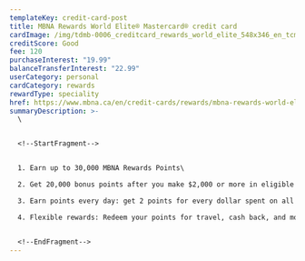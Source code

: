 ```yaml
---
templateKey: credit-card-post
title: MBNA Rewards World Elite® Mastercard® credit card
cardImage: /img/tdmb-0006_creditcard_rewards_world_elite_548x346_en_tcm378-287589-3-.png
creditScore: Good
fee: 120
purchaseInterest: "19.99"
balanceTransferInterest: "22.99"
userCategory: personal
cardCategory: rewards
rewardType: speciality
href: https://www.mbna.ca/en/credit-cards/rewards/mbna-rewards-world-elite-mastercard/
summaryDescription: >-
  \


  <!--StartFragment-->


  1. Earn up to 30,000 MBNA Rewards Points\

  2. Get 20,000 bonus points after you make $2,000 or more in eligible purchases within the first 90 days of your account opening and 10,000 bonus points once enrolled for paperless e-statements within the first 90 days of account opening\

  3. Earn points every day: get 2 points for every dollar spent on all eligible purchases\

  4. Flexible rewards: Redeem your points for travel, cash back, and more


  <!--EndFragment-->
---
```

